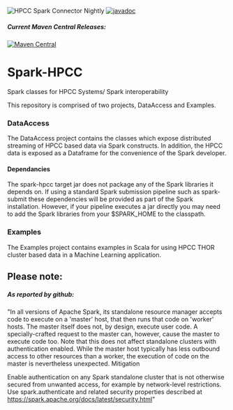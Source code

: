 ![HPCC Spark Connector Nightly](https://github.com/hpcc-systems/spark-hpcc/workflows/HPCC%20Spark%20Connector%20Nightly/badge.svg)
[![javadoc](https://javadoc-badge.appspot.com/org.hpccsystems/spark-hpcc.svg?label=javadoc)](https://javadoc-badge.appspot.com/org.hpccsystems/spark-hpcc)

##### Current Maven Central Releases:
[![Maven Central](https://maven-badges.herokuapp.com/maven-central/org.hpccsystems/spark-hpcc/badge.svg?subject=spark-hpcc)](https://maven-badges.herokuapp.com/maven-central/org.hpccsystems/spark-hpcc)

# Spark-HPCC
Spark classes for HPCC Systems/ Spark interoperability

This repository is comprised of two projects, DataAccess and Examples.

### DataAccess
The DataAccess project contains the classes which expose distributed
streaming of HPCC based data via Spark constructs. In addition,
the HPCC data is exposed as a Dataframe for the convenience of the Spark developer.

#### Dependancies
The spark-hpcc target jar does not package any of the Spark libraries it depends on.
If using a standard Spark submission pipeline such as spark-submit these dependencies will be provided as part of the Spark installation.
However, if your pipeline executes a jar directly you may need to add the Spark libraries from your $SPARK_HOME to the classpath.

### Examples
The Examples project contains examples in Scala for
using HPCC THOR cluster based data in a Machine
Learning application.

## Please note:
##### As reported by github:

"In all versions of Apache Spark, its standalone resource manager accepts code to execute on a 'master' host, that then runs that code on 'worker' hosts. The master itself does not, by design, execute user code. A specially-crafted request to the master can, however, cause the master to execute code too. Note that this does not affect standalone clusters with authentication enabled. While the master host typically has less outbound access to other resources than a worker, the execution of code on the master is nevertheless unexpected.
Mitigation

Enable authentication on any Spark standalone cluster that is not otherwise secured from unwanted access, for example by network-level restrictions. Use spark.authenticate and related security properties described at https://spark.apache.org/docs/latest/security.html"

